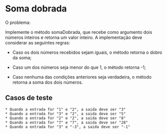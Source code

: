 # Soma dobrada

O problema:

Implemente o método somaDobrada, que recebe como argumento dois números inteiros e retorna um valor inteiro. A
implementação deve considerar as seguintes regras:

- Caso os dois números recebidos sejam iguais, o método retorna o dobro da soma;

- Caso um dos números seja menor do que 1, o método retorna -1;

- Caso nenhuma das condições anteriores seja verdadeira, o método retorna a soma dos dois números.

## Casos de teste

    * Quando a entrada for "1" e "2", a saida deve ser "3"
    * Quando a entrada for "3" e "2", a saida deve ser "5"
    * Quando a entrada for "2" e "2", a saida deve ser "8"
    * Quando a entrada for "7" e "7", a saida deve ser "28"
    * Quando a entrada for "3" e "-3", a saida deve ser "-1"

